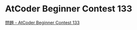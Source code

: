AtCoder Beginner Contest 133
===

[問題 - AtCoder Beginner Contest 133](https://atcoder.jp/contests/abc133/tasks)
